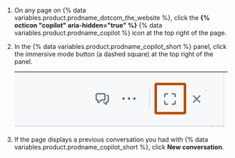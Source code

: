 1. On any page on {% data variables.product.prodname_dotcom_the_website %}, click the **{% octicon "copilot" aria-hidden="true" %}** {% data variables.product.prodname_copilot %} icon at the top right of the page.
1. In the {% data variables.product.prodname_copilot_short %} panel, click the immersive mode button (a dashed square) at the top right of the panel.

   ![Screenshot of the immersive mode button at the top right of the {% data variables.product.prodname_copilot_short %} panel. The button is highlighted with a dark orange outline.](/assets/images/help/copilot/copilot-immersive-view-button.png)

1. If the page displays a previous conversation you had with {% data variables.product.prodname_copilot_short %}, click **New conversation**.
